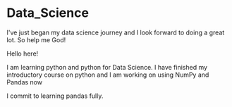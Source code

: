 # Data_Science
I've just began my data science journey and I look forward to doing a great lot. So help me God! 

Hello here!

I am learning python and python for Data Science.
I have finished my introductory course on python and I am working on using NumPy and Pandas now

I commit to learning pandas fully. 
